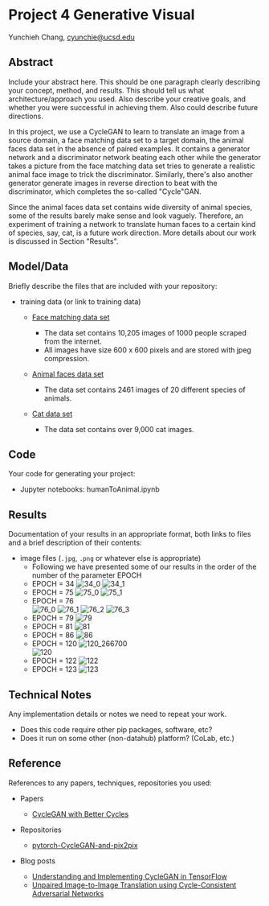 # Project 4 Generative Visual

Yunchieh Chang, cyunchie@ucsd.edu

## Abstract

Include your abstract here. This should be one paragraph clearly describing your concept, method, and results. This should tell us what architecture/approach you used. Also describe your creative goals, and whether you were successful in achieving them. Also could describe future directions.

In this project, we use a CycleGAN to learn to translate an image from a source domain, a face matching data set to a target domain, the animal faces data set in the absence of paired examples. It contains a generator network and a discriminator network beating each other while the generator takes a picture from the face matching data set tries to generate a realistic animal face image to trick the discriminator. Similarly, there's also another generator generate images in reverse direction to beat with the discriminator, which completes the so-called "Cycle"GAN.

Since the animal faces data set contains wide diversity of animal species, some of the results barely make sense and look vaguely. Therefore, an experiment of training a network to translate human faces to a certain kind of species, say, cat, is a future work direction. More details about our work is discussed in Section "Results".

## Model/Data

Briefly describe the files that are included with your repository:
- training data (or link to training data)
  * [Face matching data set](https://cyberextruder.com/face-matching-data-set-download/)
    * The data set contains 10,205 images of 1000 people scraped from the internet. 
    * All images have size 600 x 600 pixels and are stored with jpeg compression.

  * [Animal faces data set](http://www.stat.ucla.edu/~zzsi/HiT/exp5.html)
    * The data set contains 2461 images of 20 different species of animals. 

  * [Cat data set](https://www.kaggle.com/crawford/cat-dataset/downloads/cat-dataset.zip/2)
    * The data set contains over 9,000 cat images.

## Code

Your code for generating your project:
- Jupyter notebooks: humanToAnimal.ipynb

## Results

Documentation of your results in an appropriate format, both links to files and a brief description of their contents:
- image files (`.jpg`, `.png` or whatever else is appropriate)
  * Following we have presented some of our results in the order of the number of the parameter EPOCH
   * EPOCH = 34
     ![34_0](Images/34_2.jpg)
     ![34_1](Images/34_77000.jpg)
   * EPOCH = 75
     ![75_0](Images/75_2.jpg)
     ![75_1](Images/75_1667055.jpg)
   * EPOCH = 76   
     ![76_0](Images/76_168100.jpg)
     ![76_1](Images/76_168650.jpg) 
     ![76_2](Images/76_169550.jpg)
     ![76_3](Images/76_169650.jpg)      
   * EPOCH = 79
     ![79](Images/77_79.jpg)         
   * EPOCH = 81
     ![81](Images/81.jpg)     
   * EPOCH = 86
     ![86](Images/86.jpg)        
   * EPOCH = 120
     ![120_266700](Images/120_266700.jpg)           
     ![120](Images/120.jpg)              
   * EPOCH = 122
     ![122](Images/122.jpg)
   * EPOCH = 123
     ![123](Images/123.jpg)   

## Technical Notes

Any implementation details or notes we need to repeat your work. 
- Does this code require other pip packages, software, etc?
- Does it run on some other (non-datahub) platform? (CoLab, etc.)

## Reference

References to any papers, techniques, repositories you used:
- Papers
  * [CycleGAN with Better Cycles](https://ssnl.github.io/better_cycles/report.pdf)

- Repositories
  * [pytorch-CycleGAN-and-pix2pix](https://github.com/junyanz/pytorch-CycleGAN-and-pix2pix)

- Blog posts
  * [Understanding and Implementing CycleGAN in TensorFlow](https://hardikbansal.github.io/CycleGANBlog/)
  * [Unpaired Image-to-Image Translation using Cycle-Consistent Adversarial Networks](https://junyanz.github.io/CycleGAN/)
